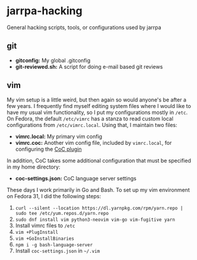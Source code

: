 # jarrpa-hacking
General hacking scripts, tools, or configurations used by jarrpa

## git
* **gitconfig:** My global .gitconfig
* **git-reviewed.sh:** A script for doing e-mail based git reviews

## vim
My vim setup is a little weird, but then again so would anyone's be after a few
years. I frequently find myself editing system files where I would like to have
my usual vim functionality, so I put my configurations mostly in `/etc`. On
Fedora, the default `/etc/vimrc` has a stanza to read custom local
configurations from `/etc/vimrc.local`. Using that, I maintain two files:

* **vimrc.local:** My primary vim config
* **vimrc.coc:** Another vim config file, included by `vimrc.local`, for
  configuring the [CoC plugin](https://github.com/neoclide/coc.nvim/)

In addition, CoC takes some additional configuration that must be specified in
my home directory:

* **coc-settings.json:** CoC language server settings

These days I work primarily in Go and Bash. To set up my vim environment on
Fedora 31, I did the following steps:

1. `curl --silent --location https://dl.yarnpkg.com/rpm/yarn.repo | sudo tee /etc/yum.repos.d/yarn.repo`
1. `sudo dnf install vim python3-neovim vim-go vim-fugitive yarn`
1. Install vimrc files to `/etc`
1. `vim +PlugInstall`
1. `vim +GoInstallBinaries`
1. `npm i -g bash-language-server`
1. Install `coc-settings.json` in `~/.vim`
